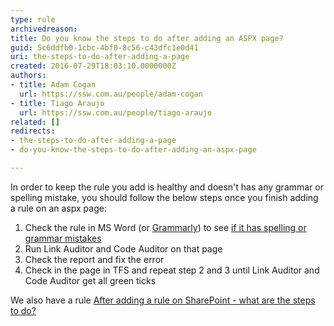 ```yaml
---
type: rule
archivedreason: 
title: Do you know the steps to do after adding an ASPX page?
guid: 5c6ddfb0-1cbc-4bf0-8c56-c43dfc1e0d41
uri: the-steps-to-do-after-adding-a-page
created: 2016-07-29T18:03:10.0000000Z
authors:
- title: Adam Cogan
  url: https://ssw.com.au/people/adam-cogan
- title: Tiago Araujo
  url: https://ssw.com.au/people/tiago-araujo
related: []
redirects:
- the-steps-to-do-after-adding-a-page
- do-you-know-the-steps-to-do-after-adding-an-aspx-page

---
```


In order to keep the rule you add is healthy and doesn't has any grammar or spelling mistake, you should follow the below steps once you finish adding a rule on an aspx page:

<!--endintro-->

1. Check the rule in MS Word (or [Grammarly](https&#58;//grammarly.com/)) to see [if it has spelling or grammar mistakes](/_layouts/15/FIXUPREDIRECT.ASPX?WebId=3dfc0e07-e23a-4cbb-aac2-e778b71166a2&amp;TermSetId=07da3ddf-0924-4cd2-a6d4-a4809ae20160&amp;TermId=fe16ec45-0d84-4a5b-8468-379e68b95987)
2. Run Link Auditor and Code Auditor on that page
3. Check the report and fix the error
4. Check in the page in TFS and repeat step 2 and 3 until Link Auditor and Code Auditor get all green ticks


We also have a rule [After adding a rule on SharePoint - what are the steps to do?](/SoftwareDevelopment/RulesToBetterSharePoint/Pages/StepsToDoAfterAddRuleInSharePoint.aspx)
